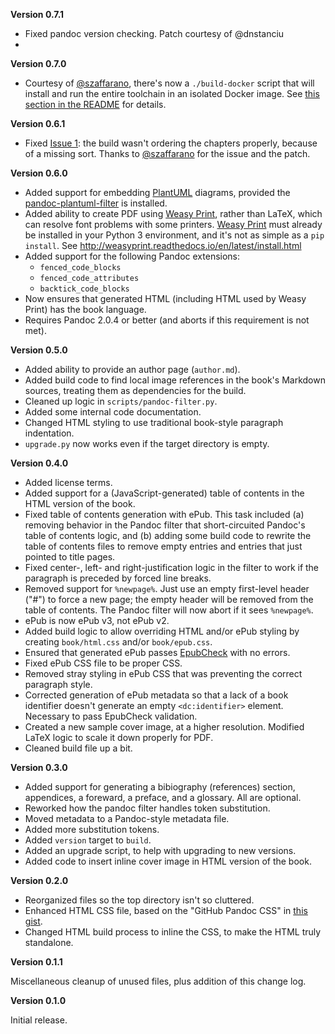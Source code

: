 **Version 0.7.1**

* Fixed pandoc version checking. Patch courtesy of @dnstanciu
*
**Version 0.7.0**

* Courtesy of [@szaffarano](https://github.com/szaffarano), there's now a
  `./build-docker` script that will install and run the entire toolchain in
  an isolated Docker image. See
  [this section in the README](https://github.com/bmc/ebook-template#can-i-use-docker-why-yes)
  for details.

**Version 0.6.1**

* Fixed [Issue 1](https://github.com/bmc/ebook-template/issues/1):
  the build wasn't ordering the chapters properly, because of a missing
  sort. Thanks to [@szaffarano](https://github.com/szaffarano) for the
  issue and the patch.

**Version 0.6.0**

* Added support for embedding [PlantUML](http://plantuml.com/) diagrams, 
  provided the [pandoc-plantuml-filter](https://github.com/kbonne/pandoc-plantuml-filter)
  is installed.
* Added ability to create PDF using [Weasy Print][], rather than LaTeX, which
  can resolve font problems with some printers. [Weasy Print][] must already be
  installed in your Python 3 environment, and it's not as simple as a
  `pip install`. See <http://weasyprint.readthedocs.io/en/latest/install.html>
* Added support for the following Pandoc extensions:
    - `fenced_code_blocks`
    - `fenced_code_attributes`
    - `backtick_code_blocks`
* Now ensures that generated HTML (including HTML used by Weasy Print) has the
  book language.
* Requires Pandoc 2.0.4 or better (and aborts if this requirement is not met).
  
[Weasy Print]: http://weasyprint.org/

**Version 0.5.0**

* Added ability to provide an author page (`author.md`).
* Added build code to find local image references in the book's Markdown
  sources, treating them as dependencies for the build.
* Cleaned up logic in `scripts/pandoc-filter.py`.
* Added some internal code documentation.
* Changed HTML styling to use traditional book-style paragraph indentation.
* `upgrade.py` now works even if the target directory is empty.

**Version 0.4.0**

* Added license terms.
* Added support for a (JavaScript-generated) table of contents in the HTML
  version of the book.
* Fixed table of contents generation with ePub. This task included (a)
  removing behavior in the Pandoc filter that short-circuited Pandoc's table
  of contents logic, and (b) adding some build code to rewrite the table of
  contents files to remove empty entries and entries that just pointed to
  title pages.
* Fixed center-, left- and right-justification logic in the filter to work if
  the paragraph is preceded by forced line breaks.
* Removed support for `%newpage%`. Just use an empty first-level header ("#")
  to force a new page; the empty header will be removed from the table of
  contents. The Pandoc filter will now abort if it sees `%newpage%`.
* ePub is now ePub v3, not ePub v2.
* Added build logic to allow overriding HTML and/or ePub styling by creating
  `book/html.css` and/or `book/epub.css`.
* Ensured that generated ePub passes
  [EpubCheck](https://github.com/IDPF/epubcheck) with no errors.
* Fixed ePub CSS file to be proper CSS.
* Removed stray styling in ePub CSS that was preventing the correct paragraph
  style.
* Corrected generation of ePub metadata so that a lack of a book identifier
  doesn't generate an empty `<dc:identifier>` element. Necessary to pass
  EpubCheck validation.
* Created a new sample cover image, at a higher resolution. Modified LaTeX
  logic to scale it down properly for PDF.
* Cleaned build file up a bit.

**Version 0.3.0**

* Added support for generating a bibiography (references) section, appendices,
  a foreward, a preface, and a glossary. All are optional.
* Reworked how the pandoc filter handles token substitution.
* Moved metadata to a Pandoc-style metadata file.
* Added more substitution tokens.
* Added `version` target to `build`.
* Added an upgrade script, to help with upgrading to new versions.
* Added code to insert inline cover image in HTML version of the book.

**Version 0.2.0**

* Reorganized files so the top directory isn't so cluttered.
* Enhanced HTML CSS file, based on the "GitHub Pandoc CSS" in
  [this gist](https://gist.github.com/Dashed/6714393).
* Changed HTML build process to inline the CSS, to make the HTML truly
  standalone.

**Version 0.1.1**

Miscellaneous cleanup of unused files, plus addition of this change log.

**Version 0.1.0**

Initial release.

